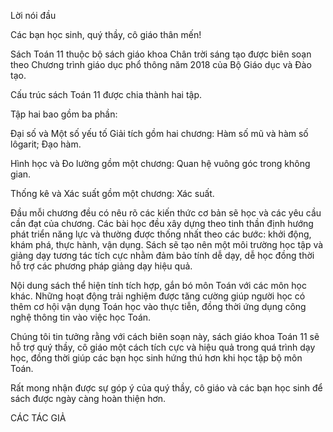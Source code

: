 Lời nói đầu

Các bạn học sinh, quý thầy, cô giáo thân mến!

Sách Toán 11 thuộc bộ sách giáo khoa Chân trời sáng tạo được biên soạn theo Chương trình giáo dục phổ thông năm 2018 của Bộ Giáo dục và Đào tạo.

Cấu trúc sách Toán 11 được chia thành hai tập.

Tập hai bao gồm ba phần:

Đại số và Một số yếu tố Giải tích gồm hai chương: Hàm số mũ và hàm số lôgarit; Đạo hàm.

Hình học và Đo lường gồm một chương: Quan hệ vuông góc trong không gian.

Thống kê và Xác suất gồm một chương: Xác suất.

Đầu mỗi chương đều có nêu rõ các kiến thức cơ bản sẽ học và các yêu cầu cần đạt của chương. Các bài học đều xây dựng theo tinh thần định hướng phát triển năng lực và thường được thống nhất theo các bước: khởi động, khám phá, thực hành, vận dụng. Sách sẽ tạo nên một môi trường học tập và giảng dạy tương tác tích cực nhằm đảm bảo tính dễ dạy, dễ học đồng thời hỗ trợ các phương pháp giảng dạy hiệu quả.

Nội dung sách thể hiện tính tích hợp, gắn bó môn Toán với các môn học khác. Những hoạt động trải nghiệm được tăng cường giúp người học có thêm cơ hội vận dụng Toán học vào thực tiễn, đồng thời ứng dụng công nghệ thông tin vào việc học Toán.

Chúng tôi tin tưởng rằng với cách biên soạn này, sách giáo khoa Toán 11 sẽ hỗ trợ quý thầy, cô giáo một cách tích cực và hiệu quả trong quá trình dạy học, đồng thời giúp các bạn học sinh hứng thú hơn khi học tập bộ môn Toán.

Rất mong nhận được sự góp ý của quý thầy, cô giáo và các bạn học sinh để sách được ngày càng hoàn thiện hơn.

CÁC TÁC GIẢ